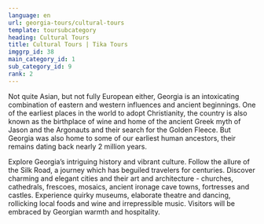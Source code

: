 ```yaml
---
language: en
url: georgia-tours/cultural-tours
template: toursubcategory
heading: Cultural Tours
title: Cultural Tours | Tika Tours
imggrp_id: 38
main_category_id: 1
sub_category_id: 9
rank: 2
---
```

<div class="row content-row"><!-- 1486 (2)-->
<div class="col-xs-12 col-sm-6 col-md-6"><!-- 1982 -->

Not quite Asian, but not fully European either, Georgia is an intoxicating combination
of eastern and western influences and ancient beginnings. One of the earliest places
in the world to adopt Christianity, the country is also known as the birthplace
of wine and home of the ancient Greek myth of Jason and the Argonauts and their
search for the Golden Fleece. But Georgia was also home to some of our earliest
human ancestors, their remains dating back nearly 2 million years.

</div>

<div class="col-xs-12 col-sm-6 col-md-6"><!-- 1983 -->

Explore Georgia’s intriguing history and vibrant culture. Follow the allure of the
Silk Road, a journey which has beguiled travelers for centuries. Discover charming
and elegant cities and their art and architecture \- churches, cathedrals, frescoes,
mosaics, ancient ironage cave towns, fortresses and castles. Experience quirky museums,
elaborate theatre and dancing, rollicking local foods and wine and irrepressible
music. Visitors will be embraced by Georgian warmth and hospitality.

</div>

</div>
